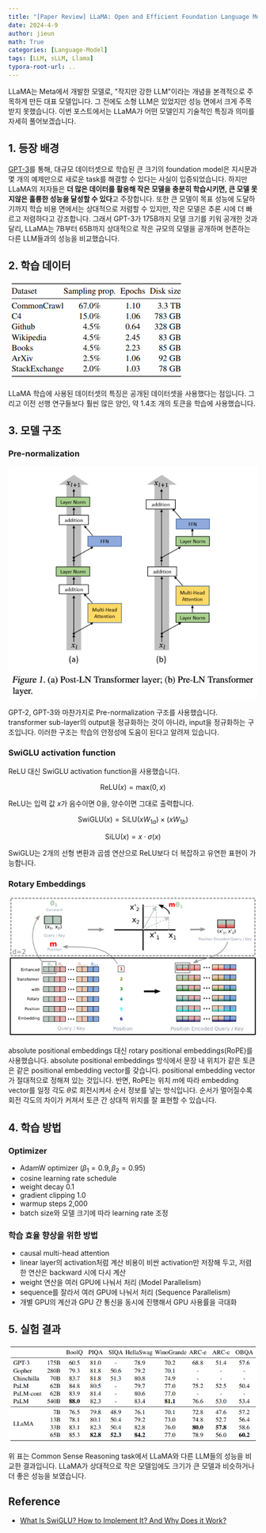 ```yaml
---
title: "[Paper Review] LLaMA: Open and Efficient Foundation Language Models"
date: 2024-4-9
author: jieun
math: True
categories: [Language-Model]
tags: [LLM, sLLM, Llama]
typora-root-url: ..
---
```


LLaMA는 Meta에서 개발한 모델로, "작지만 강한 LLM"이라는 개념을 본격적으로 주목하게 만든 대표 모델입니다. 그 전에도 소형 LLM은 있었지만 성능 면에서 크게 주목받지 못했습니다. 이번 포스트에서는 LLaMA가 어떤 모델인지 기술적인 특징과 의미를 자세히 풀어보겠습니다.

## 1. 등장 배경

[GPT-3](https://jieun121070.github.io/posts/GPT3/)를 통해, 대규모 데이터셋으로 학습된 큰 크기의 foundation model은 지시문과 몇 개의 예제만으로 새로운 task를 해결할 수 있다는 사실이 입증되었습니다. 하지만 LLaMA의 저자들은 **더 많은 데이터를 활용해 작은 모델을 충분히 학습시키면, 큰 모델 못지않은 훌륭한 성능을 달성할 수 있다**고 주장합니다. 또한 큰 모델이 목표 성능에 도달하기까지 학습 비용 면에서는 상대적으로 저렴할 수 있지만, 작은 모델은 추론 시에 더 빠르고 저렴하다고 강조합니다. 그래서 GPT-3가 175B까지 모델 크기를 키워 공개한 것과 달리, LLaMA는 7B부터 65B까지 상대적으로 작은 규모의 모델을 공개하며 현존하는 다른 LLM들과의 성능을 비교했습니다.

## 2. 학습 데이터

![](/assets/img/llm/llama_data.png)

LLaMA 학습에 사용된 데이터셋의 특징은 공개된 데이터셋을 사용했다는 점입니다. 그리고 이전 선행 연구들보다 훨씬 많은 양인, 약 1.4조 개의 토큰을 학습에 사용했습니다.

## 3. 모델 구조

### Pre-normalization

![](/assets/img/llm/ln.png)

GPT-2, GPT-3와 마찬가지로 Pre-normalization 구조를 사용했습니다. transformer sub-layer의 output을 정규화하는 것이 아니라, input을 정규화하는 구조입니다. 이러한 구조는 학습의 안정성에 도움이 된다고 알려져 있습니다.

### SwiGLU activation function

ReLU 대신 SwiGLU activation function을 사용했습니다.

$$\text{ReLU}(x)=\text{max}(0,x)$$

ReLU는 입력 값 $x$가 음수이면 0을, 양수이면 그대로 출력합니다.

$$\text{SwiGLU}(x)=\text{SiLU}(xW_{1a}) \times (xW_{1b})$$

$$\text{SiLU}(x)=x \cdot \sigma(x)$$

SwiGLU는 2개의 선형 변환과 곱셈 연산으로 ReLU보다 더 복잡하고 유연한 표현이 가능합니다.

### Rotary Embeddings

![](/assets/img/llm/rope.png)

absolute positional embeddings 대신 rotary positional embeddings(RoPE)를 사용했습니다. absolute positional embeddings 방식에서 문장 내 위치가 같은 토큰은 같은 positional embedding vector를 갖습니다. positional embedding vector가 절대적으로 정해져 있는 것입니다. 반면, RoPE는 위치 $m$에 따라 embedding vector를 일정 각도 $\theta$로 회전시켜서 순서 정보를 넣는 방식입니다. 순서가 멀어질수록 회전 각도의 차이가 커져서 토큰 간 상대적 위치를 잘 표현할 수 있습니다.

## 4. 학습 방법

### Optimizer

- AdamW optimizer ($\beta_1=0.9, \beta_2=0.95$)
- cosine learning rate schedule
- weight decay 0.1
- gradient clipping 1.0
- warmup steps 2,000
- batch size와 모델 크기에 따라 learning rate 조정

### 학습 효율 향상을 위한 방법

- causal multi-head attention
- linear layer의 activation처럼 계산 비용이 비싼 activation만 저장해 두고, 저렴한 연산은 backward 시에 다시 계산
- weight 연산을 여러 GPU에 나눠서 처리 (Model Parallelism)
- sequence를 잘라서 여러 GPU에 나눠서 처리 (Sequence Parallelism)
- 개별 GPU의 계산과 GPU 간 통신을 동시에 진행해서 GPU 사용률을 극대화

## 5. 실험 결과

![](/assets/img/llm/llama_result.png)

위 표는 Common Sense Reasoning task에서 LLaMA와 다른 LLM들의 성능을 비교한 결과입니다. LLaMA가 상대적으로 작은 모델임에도 크기가 큰 모델과 비슷하거나 더 좋은 성능을 보였습니다.

## Reference

- [What Is SwiGLU? How to Implement It? And Why Does it Work?](https://azizbelaweid.substack.com/p/what-is-swiglu-how-to-implement-it)

